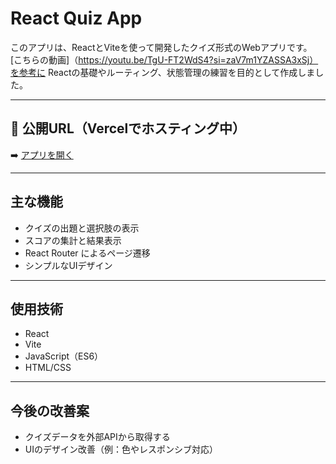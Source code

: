 # React Quiz App

このアプリは、ReactとViteを使って開発したクイズ形式のWebアプリです。
[こちらの動画]（https://youtu.be/TgU-FT2WdS4?si=zaV7m1YZASSA3xSj）を参考に
Reactの基礎やルーティング、状態管理の練習を目的として作成しました。

---

## 🔗 公開URL（Vercelでホスティング中）

➡️ [アプリを開く](https://react-quiz-app-git-main-takana20250513s-projects.vercel.app)

---

## 主な機能

- クイズの出題と選択肢の表示
- スコアの集計と結果表示
- React Router によるページ遷移
- シンプルなUIデザイン

---

## 使用技術

- React
- Vite
- JavaScript（ES6）
- HTML/CSS

---

## 今後の改善案

- クイズデータを外部APIから取得する
- UIのデザイン改善（例：色やレスポンシブ対応）
